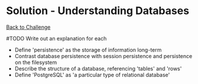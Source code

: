 # Solution - Understanding Databases

[Back to Challenge](../01_creating_user_stories.md)

#TODO Write out an explanation for each
* Define 'persistence' as the storage of information long-term
* Contrast database persistence with session persistence and persistence on the filesystem
* Describe the structure of a database, referencing 'tables' and 'rows'
* Define 'PostgreSQL' as 'a particular type of relational database'
